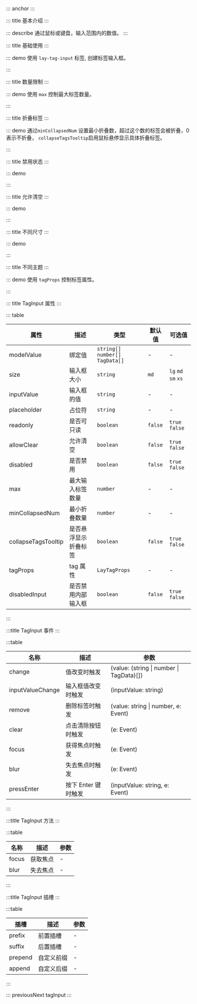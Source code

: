 ::: anchor
:::

::: title 基本介绍
:::

::: describe 通过鼠标或键盘，输入范围内的数值。
:::

::: title 基础使用
:::

::: demo 使用 `lay-tag-input` 标签, 创建标签输入框。  

<template>
  <lay-tag-input 
    v-model="data1" 
    v-model:inputValue="inputValue1" 
    allowClear
    placeholder="请输入" 
    style="width:320px"
    >
  </lay-tag-input>
</template>

<script>
import { ref,watch } from 'vue'

export default {
  setup() {
    const data1 = ref([{value:1,label:'Vue',closable: true}]);
    const inputValue1 = ref("");

    return {
      data1,
      inputValue1
    }
  }
}
</script>

:::

::: title 数量限制
:::

::: demo 使用 `max` 控制最大标签数量。  

<template>
  <lay-tag-input v-model="data2" v-model:inputValue="inputValue2" :max="3" placeholder="最多输入3个" style="width:320px"></lay-tag-input>
</template>

<script>
import { ref,watch } from 'vue'

export default {
  setup() {
    const data2 = ref([]);
    const inputValue2 = ref("");

    return {
      data2,
      inputValue2
    }
  }
}
</script>

:::

::: title 折叠标签
:::

::: demo 通过`minCollapsedNum` 设置最小折叠数，超过这个数的标签会被折叠，0表示不折叠， `collapseTagsTooltip`启用鼠标悬停显示具体折叠标签。  

<template>
<lay-space direction="vertical" size="md">
 minCollapsedNum = 3<lay-tag-input v-model="data3" v-model:inputValue="inputValue3" :minCollapsedNum="3" style="width:auto"></lay-tag-input>
 collapseTagsTooltip <lay-tag-input v-model="data3" v-model:inputValue="inputValue3" :minCollapsedNum="3" collapseTagsTooltip style="width:auto"></lay-tag-input>
</lay-space>
</template>

<script>
import { ref,watch } from 'vue'

export default {
  setup() {
    const data3 = ref(['标签1','标签2','标签3','标签4']);
    const inputValue3 = ref("");

    return {
      data3,
      inputValue3
    }
  }
}
</script>

:::

::: title 禁用状态
:::

::: demo  

<template>
  <lay-tag-input v-model="data4" v-model:inputValue="inputValue4" disabled style="width:320px"></lay-tag-input>
</template>

<script>
import { ref,watch } from 'vue'

export default {
  setup() {
    const data4 = ref(['标签1','标签2']);
    const inputValue4 = ref("");

    return {
      data4,
      inputValue4
    }
  }
}
</script>

:::

::: title 允许清空
:::

::: demo

<template>
  <lay-tag-input v-model="data5" v-model:inputValue="inputValue5" allow-clear style="width:320px"></lay-tag-input>
</template>

<script>
import { ref,watch } from 'vue'

export default {
  setup() {
    const data5 = ref(['标签1','标签2']);
    const inputValue5 = ref("");

    return {
      data5,
      inputValue5
    }
  }
}
</script>

:::

::: title 不同尺寸
:::

::: demo  

<template>
<div style="width:320px;display:flex;flex-direction: column;gap: 16px;">
  <lay-tag-input v-model="data6" v-model:inputValue="inputValue6" size="xs"></lay-tag-input>
  <lay-tag-input v-model="data6" v-model:inputValue="inputValue6" size="sm"></lay-tag-input>
  <lay-tag-input v-model="data6" v-model:inputValue="inputValue6" size="md"></lay-tag-input>
  <lay-tag-input v-model="data6" v-model:inputValue="inputValue6" size="lg"></lay-tag-input>
</div>
</template>

<script>
import { ref,watch } from 'vue'

export default {
  setup() {
    const data6 = ref(['标签1','标签2']);
    const inputValue6 = ref("");

    return {
      data6,
      inputValue6
    }
  }
}
</script>

:::

::: title 不同主题
:::

::: demo 使用 `tagProps` 控制标签属性。  

<template>
<lay-space direction="vertical" fill style="width:320px">
  <lay-tag-input v-model="data7" v-model:inputValue="inputValue7" :tagProps="{color:'#86909c',variant:'light', bordered:false}"></lay-tag-input>
  <lay-tag-input v-model="data7" v-model:inputValue="inputValue7" :tagProps="{color:'#ffb400',variant:'light'}"></lay-tag-input>
  <lay-tag-input v-model="data7" v-model:inputValue="inputValue7" :tagProps="{color:'#0fc6c2',variant:'light'}"></lay-tag-input>
  <lay-tag-input v-model="data7" v-model:inputValue="inputValue7" :tagProps="{color:'#409EFF',variant:'light'}"></lay-tag-input>
</lay-space>
</template>

<script>
import { ref,watch } from 'vue'

export default {
  setup() {
    const data7 = ref(['标签1','标签2']);
    const inputValue7 = ref("");

    return {
      data7,
      inputValue7
    }
  }
}
</script>

:::

::: title TagInput 属性
:::

::: table

| 属性        | 描述     | 类型    | 默认值    | 可选值                             |
| ----------- | -------- | ------ | ------ | ------ |
| modelValue  | 绑定值  | `string[]` `number[]` `TagData[]`| -| -|
| size | 输入框大小 |`string` | `md` | `lg` `md` `sm` `xs`|
| inputValue | 输入框的值 | `string` | -| - | 
| placeholder | 占位符 | `string` | - | - |
| readonly | 是否可只读 | `boolean` | `false` | `true` `false`|
| allowClear  | 允许清空  | `boolean` | `false` | `true` `false`|
| disabled | 是否禁用  | `boolean` | `false` | `true` `false`|
| max    | 最大输入标签数量  | `number` | -|-|
| minCollapsedNum | 最小折叠数量 | `number`| - | -|
| collapseTagsTooltip|是否悬浮显示折叠标签| `boolean` | `false` | `true` `false`|
| tagProps| tag 属性| `LayTagProps`|-|-|
| disabledInput|是否禁用内部输入框|`boolean` | `false` | `true` `false`|

:::

:::title TagInput 事件
:::

:::table

| 名称 | 描述 | 参数 |
|------ |----------|-----------|
| change | 值改变时触发 | (value: (string &#124; number &#124; TagData)[]) |
| inputValueChange |输入框值改变时触发  | (inputValue: string) |
| remove|删除标签时触发| (value: string &#124; number, e: Event) |
| clear | 点击清除按钮时触发| (e: Event) |
| focus | 获得焦点时触发| (e: Event) |
| blur | 失去焦点时触发| (e: Event) |
| pressEnter| 按下 Enter 键时触发|  (inputValue: string, e: Event) |

:::

:::title TagInput 方法
:::

:::table

| 名称 | 描述 | 参数 |
|------ |----------|-----------|
| focus | 获取焦点 | - |
| blur |失去焦点  | - |

:::

:::title TagInput 插槽
:::

:::table

| 插槽 | 描述 | 参数 |
|------ |----------|-----------|
| prefix | 前置插槽 | - |
| suffix | 后置插槽 | - |
| prepend | 自定义前缀 | - |
| append  |  自定义后缀 | - |

:::

::: previousNext tagInput
:::